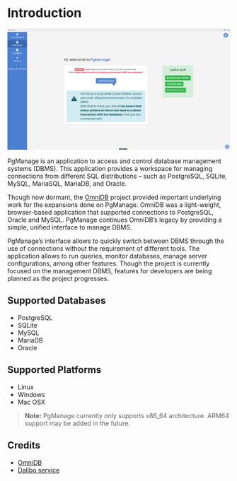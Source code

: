 # Introduction

![Main page of the MgManage application](./images/intro.png)

PgManage is an application to access and control database management systems (DBMS). This application provides a workspace for managing connections from different SQL distributions – such as PostgreSQL, SQLite, MySQL, MariaSQL, MariaDB, and Oracle.

Though now dormant, the [OmniDB](https://github.com/OmniDB/OmniDB) project provided important underlying work for the expansions done on PgManage. OmniDB was a light-weight, browser-based application that supported connections to PostgreSQL, Oracle and MySQL. PgManage continues OmniDB’s legacy by providing a simple, unified interface to manage DBMS.

PgManage’s interface allows to quickly switch between DBMS through the use of connections without the requirement of different tools. The application allows to run queries, monitor databases, manage server configurations, among other features. Though the project is currently focused on the management DBMS, features for developers are being planned as the project progresses.

## Supported Databases

- PostgreSQL
- SQLite
- MySQL
- MariaDB
- Oracle

## Supported Platforms

 - Linux
 - Windows
 - Mac OSX

> **Note:** PgManage currently only supports x86_64 architecture. ARM64 support may be added in the future.

## Credits

- [OmniDB](https://github.com/OmniDB/OmniDB)
- [Dalibo service](https://github.com/dalibo/pev2)
